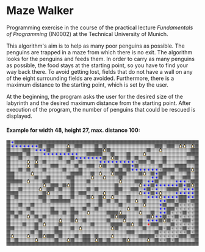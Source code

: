 # Maze Walker

Programming exercise in the course of the practical lecture _Fundamentals of Programming_ (IN0002) at the Technical University of Munich.

This algorithm's aim is to help as many poor penguins as possible. The penguins are trapped in a maze from which there is no exit. The algorithm looks for the penguins and feeds them. In order to carry as many penguins as possible, the food stays at the starting point, so you have to find your way back there. To avoid getting lost, fields that do not have a wall on any of the eight surrounding fields are avoided. Furthermore, there is a maximum distance to the starting point, which is set by the user.

At the beginning, the program asks the user for the desired size of the labyrinth and the desired maximum distance from the starting point. After execution of the program, the number of penguins that could be rescued is displayed.

#### Example for width 48, height 27, max. distance 100:
![alt text](https://raw.githubusercontent.com/ppommer/maze-walker/master/maze.jpg?token=AL6HJ7QSJ6XEFOVQIWRQMKC6MO4BQ)
